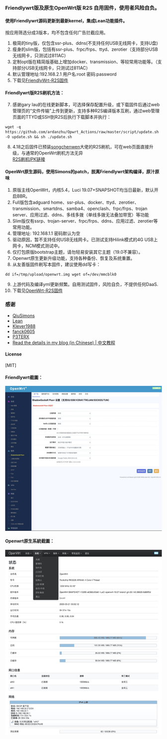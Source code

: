 ### Friendlywrt版及原生OpenWrt版 R2S 自用固件，使用者风险自负。

#### 使用Friendlywrt源码更新到最新kernel，集成Lean功能插件。<br> 
按应用筛选分成3版本，均不包含任何广告拦截应用。
1. 极简的tiny版，仅包含ssr-plus、ddns(不支持任何USB无线网卡，支持U盘)
2. 瘦身的slim版，包括有ssr-plus、frpc/frps、ttyd、zerotier（支持部分USB无线网卡，只测试过811AC）
3. 定制opt版在精简版基础上增加docker、transmission、等较常用功能等。（支持部分USB无线网卡，只测试过811AC）
4. 默认管理地址:192.168.2.1  用户名:root  密码:password
5. 下载见[FriendlyWrt-R2S固件](https://github.com/ardanzhu/Opwrt_Actions/releases/tag/FriendlyWrt)
#### Friendlywrt版R2S刷机方法：
7. 感谢gary lau的在线更新脚本，可选择保存配置升级，或下载固件后通过web管理页的“文件传输”上传到更新，支持多种R2S编译版本互刷，通过web管理页面的TTYD或SSH到R2S后执行下载脚本并执行：<br> 
```
wget -q https://github.com/ardanzhu/Opwrt_Actions/raw/master/script/update.sh -O update.sh && sh ./update.sh
```

8. 4.18之后固件已预装[songchenwen](https://github.com/songchenwen/nanopi-r2s)大佬的R2S刷机，可在web页面直接升级，与通常的OpenWrt刷机方法无异 <br> 
[R2S刷机IPK链接](https://github.com/ardanzhu/Opwrt_Actions/raw/master/other/luci-app-r2sflasher_1.0-4_all.ipk) 


#### OpenWrt原生源码，使用Simons的patch，脱离Friendlywrt架构编译，原汁原味<br> 
1. 原版主线OpenWrt，内核5.4，Luci 19.07+SNAPSHOT均当日最新，默认开启BBR。
2. Full版包含adguard home、ssr-plus、docker、ttyd、zerotier、transmission、smartdns、samba4、openclash、frpc/frps、trojan server、应用过滤、ddns、多线多拨（单线多拨无法叠加带宽）等功能
3. Slim版仅有ssrp、trojan-server、frpc/frps、ddns、应用过滤、zerotier等常用功能。 
3. 管理地址: 192.168.1.1 密码默认为空
4. 驱动原因，暂不支持任何USB无线网卡。已测试支持Hilink模式的4G USB上网卡，NCM模式测试中。
6. 仅打包原版bootstrap主题，请勿轻易安装其它主题（19.0不兼容）。
7. Openwrt原生更新升级功能，支持各种备份、恢复及系统重置。
8. 从友善版固件刷写本固件，建议使用dd写卡：
```
dd if=/tmp/upload/openwrt.img wget of=/dev/mmcblk0
```
9. 上游代码及编译yml更新频繁。自用测试固件，风险自负，不提供任何DaaS.
10. 下载见[OpenWrt-R2S固件](https://github.com/ardanzhu/Opwrt_Actions/releases/tag/OpenWrt)

### 感谢

- [QiuSimons](https://github.com/QiuSimons/R2S-OpenWrt)
- [Lean](https://github.com/coolsnowwolf/lede)
- [Klever1988](https://github.com/klever1988/nanopi-openwrt)
- [fanck0605](https://github.com/fanck0605/nanopi-r2s)
- [P3TERX](https://github.com/P3TERX/Actions-OpenWrt)
- [Read the details in my blog (in Chinese) | 中文教程](https://p3terx.com/archives/build-openwrt-with-github-actions.html)

#### License
[MIT]


#### Friendlywrt截圖：
![opentomcat](pic/opentomcat.png)

#### Openwrt原生系統截圖：
![bootstrap](pic/bootstrap.png)

